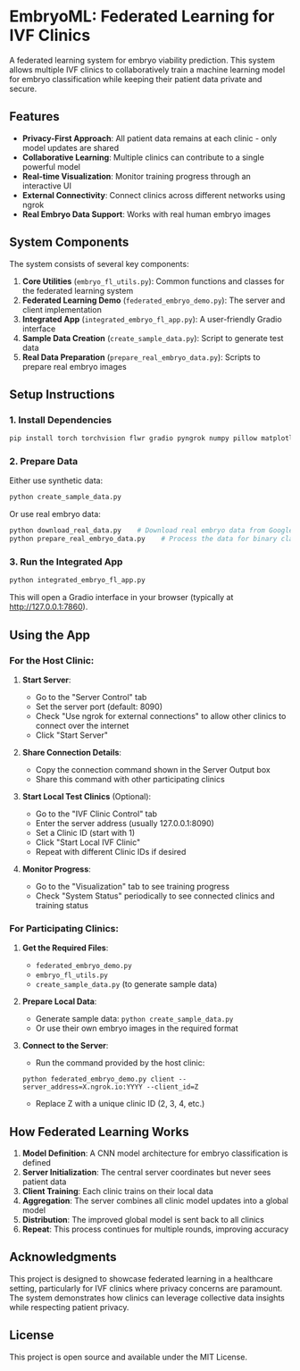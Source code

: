 # EmbryoML: Federated Learning for IVF Clinics

A federated learning system for embryo viability prediction. This system allows multiple IVF clinics to collaboratively train a machine learning model for embryo classification while keeping their patient data private and secure.

## Features

- **Privacy-First Approach**: All patient data remains at each clinic - only model updates are shared
- **Collaborative Learning**: Multiple clinics can contribute to a single powerful model
- **Real-time Visualization**: Monitor training progress through an interactive UI
- **External Connectivity**: Connect clinics across different networks using ngrok
- **Real Embryo Data Support**: Works with real human embryo images

## System Components

The system consists of several key components:

1. **Core Utilities** (`embryo_fl_utils.py`): Common functions and classes for the federated learning system
2. **Federated Learning Demo** (`federated_embryo_demo.py`): The server and client implementation
3. **Integrated App** (`integrated_embryo_fl_app.py`): A user-friendly Gradio interface
4. **Sample Data Creation** (`create_sample_data.py`): Script to generate test data
5. **Real Data Preparation** (`prepare_real_embryo_data.py`): Scripts to prepare real embryo images

## Setup Instructions

### 1. Install Dependencies

```bash
pip install torch torchvision flwr gradio pyngrok numpy pillow matplotlib
```

### 2. Prepare Data

Either use synthetic data:
```bash
python create_sample_data.py
```

Or use real embryo data:
```bash
python download_real_data.py    # Download real embryo data from Google Drive
python prepare_real_embryo_data.py    # Process the data for binary classification
```

### 3. Run the Integrated App

```bash
python integrated_embryo_fl_app.py
```

This will open a Gradio interface in your browser (typically at http://127.0.0.1:7860).

## Using the App

### For the Host Clinic:

1. **Start Server**:
   - Go to the "Server Control" tab
   - Set the server port (default: 8090)
   - Check "Use ngrok for external connections" to allow other clinics to connect over the internet
   - Click "Start Server"

2. **Share Connection Details**:
   - Copy the connection command shown in the Server Output box
   - Share this command with other participating clinics

3. **Start Local Test Clinics** (Optional):
   - Go to the "IVF Clinic Control" tab
   - Enter the server address (usually 127.0.0.1:8090)
   - Set a Clinic ID (start with 1)
   - Click "Start Local IVF Clinic"
   - Repeat with different Clinic IDs if desired

4. **Monitor Progress**:
   - Go to the "Visualization" tab to see training progress
   - Check "System Status" periodically to see connected clinics and training status

### For Participating Clinics:

1. **Get the Required Files**:
   - `federated_embryo_demo.py`
   - `embryo_fl_utils.py`
   - `create_sample_data.py` (to generate sample data)

2. **Prepare Local Data**:
   - Generate sample data: `python create_sample_data.py`
   - Or use their own embryo images in the required format

3. **Connect to the Server**:
   - Run the command provided by the host clinic:
   ```
   python federated_embryo_demo.py client --server_address=X.ngrok.io:YYYY --client_id=Z
   ```
   - Replace Z with a unique clinic ID (2, 3, 4, etc.)

## How Federated Learning Works

1. **Model Definition**: A CNN model architecture for embryo classification is defined
2. **Server Initialization**: The central server coordinates but never sees patient data
3. **Client Training**: Each clinic trains on their local data
4. **Aggregation**: The server combines all clinic model updates into a global model
5. **Distribution**: The improved global model is sent back to all clinics
6. **Repeat**: This process continues for multiple rounds, improving accuracy

## Acknowledgments

This project is designed to showcase federated learning in a healthcare setting, particularly for IVF clinics where privacy concerns are paramount. The system demonstrates how clinics can leverage collective data insights while respecting patient privacy.

## License

This project is open source and available under the MIT License. 
